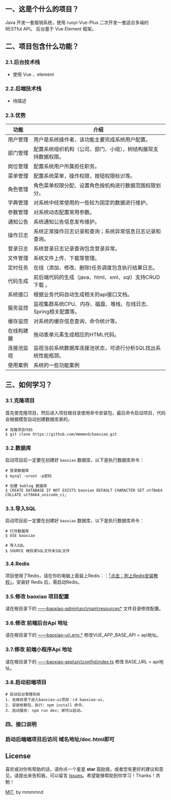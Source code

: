 ## 一、这是个什么的项目？

Java 开发一套报销系统，使用 ruoyi-Vue-Plus  二次开发一套适合多端的 RESTful API。 后台基于 Vue Element 框架。

## 二、项目包含什么功能？

### 2.1.后台技术栈

* 使用 Vue 、element

### 2.2.后端技术栈

* 待描述

### 2.3.优势

| 功能 | 介绍 |
|---|---|
| 用户管理 | 用户是系统操作者，该功能主要完成系统用户配置。 |
| 部门管理 | 配置系统组织机构（公司、部门、小组），树结构展现支持数据权限。 |
| 岗位管理 | 配置系统用户所属担任职务。 |
| 菜单管理 | 配置系统菜单，操作权限，按钮权限标识等。 |
| 角色管理 | 角色菜单权限分配、设置角色按机构进行数据范围权限划分。 |
| 字典管理 | 对系统中经常使用的一些较为固定的数据进行维护。 |
| 参数管理 | 对系统动态配置常用参数。 |
| 通知公告 | 系统通知公告信息发布维护。 |
| 操作日志 | 系统正常操作日志记录和查询；系统异常信息日志记录和查询。 |
| 登录日志 | 系统登录日志记录查询包含登录异常。 |
| 文件管理 | 系统文件上传、下载等管理。 |
| 定时任务 | 在线（添加、修改、删除)任务调度包含执行结果日志。 |
| 代码生成 | 前后端代码的生成（java、html、xml、sql）支持CRUD下载 。 |
| 系统接口 | 根据业务代码自动生成相关的api接口文档。 |
| 服务监控 | 监视集群系统CPU、内存、磁盘、堆栈、在线日志、Spring相关配置等。 |
| 缓存监控 | 对系统的缓存信息查询，命令统计等。 |
| 在线构建器 | 拖动表单元素生成相应的HTML代码。 |
| 连接池监视 | 监视当前系统数据库连接池状态，可进行分析SQL找出系统性能瓶颈。 |
| 使用案例 | 系统的一些功能案例 |
## 三、如何学习？

### 3.1.克隆项目

首先使克隆项目，然后进入项目根目录使用命令安装包，最后命令启动项目，代码会根据模型自动创建数据库表的。

```
# 克隆项目代码
$ git clone https://github.com/mmmmnd/baoxiao.git
```

### 3.2.数据库

启动项目前一定要在创建好 `baoxiao` 数据库，以下是执行数据库命令：

```
# 登录数据库
$ mysql -uroot -p密码

# 创建 boblog 数据库
$ CREATE DATABASE IF NOT EXISTS baoxiao DEFAULT CHARACTER SET utf8mb4 COLLATE utf8mb4_unicode_ci;
```

### 3.3.导入SQL

启动项目前一定要在创建好 `baoxiao` 数据库，以下是执行数据库命令：

```
# 打开数据库
$ USE baoxiao

# 导入SQL
$ SOURCE 根目录SQL文件夹SQL文件
```

### 3.4.Redis

项目使用了Redis，请在你的电脑上面装上Redis：：[「点击：附上Redis安装教程」](https://www.runoob.com/redis/redis-install.html)，安装好 Redis 后，需启动Redis。

### 3.5.修改 baoxiao 项目配置

请在根目录下的 [——baoxiao-admin\src\main\resources\*](https://github.com/mmmmnd/baoxiao/tree/master/baoxiao-admin/src/main/resources) 文件目录修改配置。

### 3.6.修改 前端后台Api 地址

请在根目录下的 [——baoxiao-ui\\.env.*](https://github.com/mmmmnd/baoxiao/tree/master/baoxiao-ui) 修改VUE_APP_BASE_API = api地址。

### 3.7.修改 前端小程序Api 地址

请在根目录下的 [——baoxiao-app\src\config\index.ts](https://github.com/mmmmnd/baoxiao/tree/master/baoxiao-ui) 修改 BASE_URL = api地址。

### 3.8.启动前端项目

```
# 启动后台管理系统
1. 在根目录下进入baoxiao-ui项目：cd baoxiao-ui，
2. 安装依赖包，执行: npm install 命令，
3. 启动服务: npm run dev; 即可以启动。
```

### 四、接口说明
### 启动后端端项目后访问 域名地址/doc.html即可

## License

喜欢或对你有帮助的话，请你点一个星星 **star** 鼓励我，或者您有更好的建议和意见，请提出来告知我，可以留言 [Issues](https://github.com/mmmmnd/baoxiao/issues/new)。希望能够帮助到你学习！Thanks！共勉！

[MIT](https://github.com/mmmmnd/baoxiao/blob/main/LICENSE), by mmmmnd
